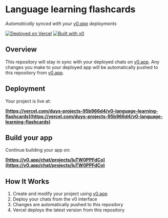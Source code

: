 # Language learning flashcards

*Automatically synced with your [v0.app](https://v0.app) deployments*

[![Deployed on Vercel](https://img.shields.io/badge/Deployed%20on-Vercel-black?style=for-the-badge&logo=vercel)](https://vercel.com/duys-projects-95b966d4/v0-language-learning-flashcards)
[![Built with v0](https://img.shields.io/badge/Built%20with-v0.app-black?style=for-the-badge)](https://v0.app/chat/projects/luTW0PPFdCo)

## Overview

This repository will stay in sync with your deployed chats on [v0.app](https://v0.app).
Any changes you make to your deployed app will be automatically pushed to this repository from [v0.app](https://v0.app).

## Deployment

Your project is live at:

**[https://vercel.com/duys-projects-95b966d4/v0-language-learning-flashcards](https://vercel.com/duys-projects-95b966d4/v0-language-learning-flashcards)**

## Build your app

Continue building your app on:

**[https://v0.app/chat/projects/luTW0PPFdCo](https://v0.app/chat/projects/luTW0PPFdCo)**

## How It Works

1. Create and modify your project using [v0.app](https://v0.app)
2. Deploy your chats from the v0 interface
3. Changes are automatically pushed to this repository
4. Vercel deploys the latest version from this repository